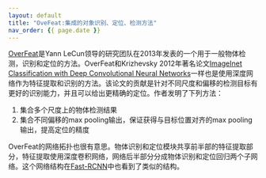 ```yaml
---
layout: default
title: "OveFeat:集成的对象识别、定位、检测方法"
nav_order: {{ page.date }}
---
```

[OverFeat][2]是Yann LeCun领导的研究团队在2013年发表的一个用于一般物体检测，识别和定位的方法。OverFeat和Krizhevsky 2012年著名论文[ImageInet Classification with Deep Convolutional Neural Networks][1]一样也是使用深度网络作为特征提取和识别的方法。该论文的贡献是针对不同尺度和偏移的检测目标有更好的识别能力，并且可以给出更精确的定位。作者发明了下列方法：

1. 集合多个尺度上的物体检测结果
2. 集合不同偏移的max pooling输出，保证获得与目标位置对齐的max pooling输出，提高定位的精度

OverFeat的网络拓扑也很有意思。物体识别和定位模块共享前半部的特征提取部分，特征提取使用深度卷积网络，网络后半部分分成物体识别和定位回归两个子网络。这个网络结构在[Fast-RCNN][3]中也看到了类似的结构。

[1]: http://image-net.org/challenges/LSVRC/2012/supervision.pdf
[2]: https://arxiv.org/abs/1312.6229
[3]: https://arxiv.org/abs/1504.08083
